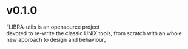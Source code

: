 # v0.1.0

“LIBRA-utils is an opensource project<br>devoted to re-write the classic
 UNIX tools, from scratch with an whole<br>new approach to design and behaviour„
